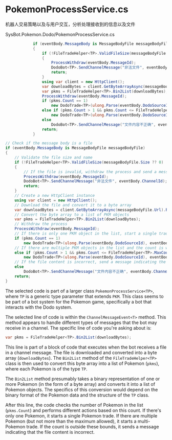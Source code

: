 ﻿# PokemonProcessService.cs

机器人交易策略以及与用户交互，分析处理接收到的信息以及文件

SysBot.Pokemon.Dodo/PokemonProcessService.cs

```csharp
            if (eventBody.MessageBody is MessageBodyFile messageBodyFile)
            {
                if (!FileTradeHelper<TP>.ValidFileSize(messageBodyFile.Size ?? 0) || !FileTradeHelper<TP>.ValidFileName(messageBodyFile.Name))
                {
                    ProcessWithdraw(eventBody.MessageId);
                    DodoBot<TP>.SendChannelMessage("非法文件", eventBody.ChannelId);
                    return;
                }
                using var client = new HttpClient();
                var downloadBytes = client.GetByteArrayAsync(messageBodyFile.Url).Result;   // 将下载的bin文件转换成byte数组
                var pkms = FileTradeHelper<TP>.Bin2List(downloadBytes);     // 将bin文件转换成对应版本的PKM list
                ProcessWithdraw(eventBody.MessageId);
                if (pkms.Count == 1)
                    new DodoTrade<TP>(ulong.Parse(eventBody.DodoSourceId), eventBody.Personal.NickName, eventBody.ChannelId, eventBody.IslandSourceId).StartTradePKM(pkms[0]);
                else if (pkms.Count > 1 && pkms.Count <= FileTradeHelper<TP>.MaxCountInBin)
                    new DodoTrade<TP>(ulong.Parse(eventBody.DodoSourceId), eventBody.Personal.NickName, eventBody.ChannelId, eventBody.IslandSourceId).StartTradeMultiPKM(pkms);
                else
                    DodoBot<TP>.SendChannelMessage("文件内容不正确", eventBody.ChannelId);
                return;
            }
```

```csharp
// Check if the message body is a file
if (eventBody.MessageBody is MessageBodyFile messageBodyFile)
{
    // Validate the file size and name
    if (!FileTradeHelper<TP>.ValidFileSize(messageBodyFile.Size ?? 0) || !FileTradeHelper<TP>.ValidFileName(messageBodyFile.Name))
    {
        // If the file is invalid, withdraw the process and send a message indicating the file is illegal
        ProcessWithdraw(eventBody.MessageId);
        DodoBot<TP>.SendChannelMessage("非法文件", eventBody.ChannelId);
        return;
    }
    // Create a new HttpClient instance
    using var client = new HttpClient();
    // Download the file and convert it to a byte array
    var downloadBytes = client.GetByteArrayAsync(messageBodyFile.Url).Result;
    // Convert the byte array to a list of PKM objects
    var pkms = FileTradeHelper<TP>.Bin2List(downloadBytes);
    // Withdraw the process
    ProcessWithdraw(eventBody.MessageId);
    // If there is only one PKM object in the list, start a single trade
    if (pkms.Count == 1)
        new DodoTrade<TP>(ulong.Parse(eventBody.DodoSourceId), eventBody.Personal.NickName, eventBody.ChannelId, eventBody.IslandSourceId).StartTradePKM(pkms[0]);
    // If there are multiple PKM objects in the list and the count is within the maximum limit, start a multi-trade
    else if (pkms.Count > 1 && pkms.Count <= FileTradeHelper<TP>.MaxCountInBin)
        new DodoTrade<TP>(ulong.Parse(eventBody.DodoSourceId), eventBody.Personal.NickName, eventBody.ChannelId, eventBody.IslandSourceId).StartTradeMultiPKM(pkms);
    // If the file content is incorrect, send a message indicating the file content is incorrect
    else
        DodoBot<TP>.SendChannelMessage("文件内容不正确", eventBody.ChannelId);
    return;
}
```

The selected code is part of a larger class `PokemonProcessService<TP>`, where `TP` is a generic type parameter that
extends `PKM`. This class seems to be part of a bot system for the Pokemon game, specifically a bot that interacts with
the Dodo system.

The selected line of code is within the `ChannelMessageEvent<T>` method. This method appears to handle different types
of messages that the bot may receive in a channel. The specific line of code you're asking about is:

```csharp
var pkms = FileTradeHelper<TP>.Bin2List(downloadBytes);
```

This line is part of a block of code that executes when the bot receives a file in a channel message. The file is
downloaded and converted into a byte array (`downloadBytes`). The `Bin2List` method of the `FileTradeHelper<TP>` class
is then used to convert this byte array into a list of Pokemon (`pkms`), where each Pokemon is of the type `TP`.

The `Bin2List` method presumably takes a binary representation of one or more Pokemon (in the form of a byte array) and
converts it into a list of Pokemon objects. The specifics of this conversion would depend on the binary format of the
Pokemon data and the structure of the `TP` class.

After this line, the code checks the number of Pokemon in the list (`pkms.Count`) and performs different actions based
on this count. If there's only one Pokemon, it starts a single Pokemon trade. If there are multiple Pokemon (but not
more than the maximum allowed), it starts a multi-Pokemon trade. If the count is outside these bounds, it sends a
message indicating that the file content is incorrect.







